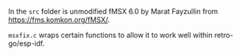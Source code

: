 In the `src` folder is unmodified fMSX 6.0 by Marat Fayzullin from https://fms.komkon.org/fMSX/.

`msxfix.c` wraps certain functions to allow it to work well within retro-go/esp-idf.
